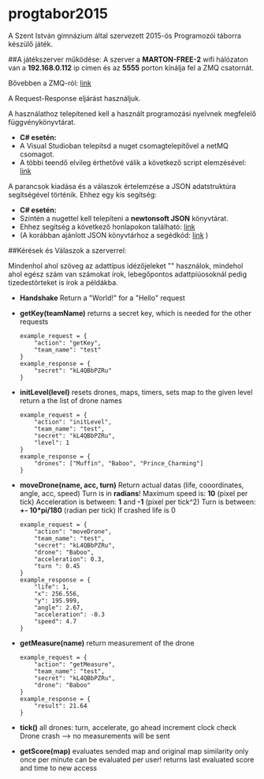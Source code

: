 # progtabor2015
A Szent István gimnázium által szervezett 2015-ös Programozói táborra készülő játék.



##A játékszerver működése:
A szerver a **MARTON-FREE-2** wifi hálózaton van a **192.168.0.112** ip címen és az **5555** porton kínálja fel a ZMQ csatornát.

Bővebben a ZMQ-ról: [link](http://zguide.zeromq.org/page:all)

A Request-Response eljárást használjuk.

A használathoz telepítened kell a használt programozási nyelvnek megfelelő függvénykönyvtárat.

 - **C# esetén:**
  - A Visual Studioban telepítsd a nuget csomagtelepítővel a netMQ csomagot.
  - A többi teendő elvileg érthetővé válik a következő script elemzésével: [link](https://gist.github.com/R-Rudolf/ddb0c68b30cf59820164)

A parancsok kiadása és a válaszok értelemzése a JSON adatstruktúra segítségével történik.
Ehhez egy kis segítség:

 - **C# esetén:**
  - Szintén a nugettel kell telepíteni a **newtonsoft JSON** könyvtárat.
  - Ehhez segítség a következő honlapokon található: [link](http://www.newtonsoft.com/json/help/html/SerializingJSON.htm)
  - (A korábban ajánlott JSON könyvtárhoz a segédkód: [link](https://gist.github.com/R-Rudolf/64cbf83f899c20ca20bb) )

##Kérések és Válaszok a szerverrel:

Mindenhol ahol szöveg az adattípus idézőjeleket "" használok, mindehol ahol egész szám van számokat írok, lebegőpontos adattpíúosoknál pedig tizedestörteket is írok a példákba.


- **Handshake**
    Return a "World!" for a "Hello" request

- **getKey(teamName)**
    returns a secret key, which is needed
    for the other requests
    ```
    example_request = {
        "action": "getKey",
        "team_name": "test"
    }
    example_response = {
        "secret": "kL4QBbPZRu"
    }
    ```

- **initLevel(level)**
    resets drones, maps, timers, sets map to the given level
    return a the list of drone names
    ```
    example_request = {
        "action": "initLevel",
        "team_name": "test",
        "secret": "kL4QBbPZRu",
        "level": 1
    }
    example_response = {
        "drones": ["Muffin", "Baboo", "Prince_Charming"]
    }
    ```

- **moveDrone(name, acc, turn)**
    Return actual datas (life, cooordinates, angle, acc, speed)
    Turn is in **radians**!
    Maximum speed is: **10** (pixel per tick)
    Acceleration is between: **1** and **-1** (pixel per tick^2)
    Turn is between: **+- 10*pi/180** (radian per tick)
    If crashed life is 0
    ```
    example_request = {
        "action": "moveDrone",
        "team_name": "test",
        "secret": "kL4QBbPZRu",
        "drone": "Baboo",
        "acceleration": 0.3,
        "turn ": 0.45
    }
    example_response = {
        "life": 1,
        "x": 256.556,
        "y": 195.999,
        "angle": 2.67,
        "acceleration": -0.3
        "speed": 4.7
    }
    ```

- **getMeasure(name)**
    return measurement of the drone
    ```
    example_request = {
        "action": "getMeasure",
        "team_name": "test",
        "secret": "kL4QBbPZRu",
        "drone": "Baboo"
    }
    example_response = {
        "result": 21.64
    }
    ```

- **tick()**
    all drones: turn, accelerate, go ahead
    increment clock
    check Drone crash --> no measurements will be sent

- **getScore(map)**
    evaluates sended map and original map similarity
    only once per minute can be evaluated per user!
    returns last evaluated score and time to new access
